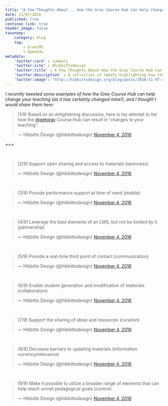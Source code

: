 ```yaml
---
title: "A Few Thoughts About... How the Grav Course Hub Can Help Change Your Teaching"
date: 11/07/2016
published: true
continue_link: true
header_image: false
taxonomy:
    category: blog
    tag:
        - GravCMS
        - OpenEdu
metadata:
    'twitter:card' : summary
    'twitter:site' : @hibbittsdesign
    'twitter:title' : A Few Thoughts About How the Grav Course Hub Can Help Change Your Teaching
    'twitter:description' : A collection of tweets highlighting how the Grav Course Hub can create changes in your teaching.
    'twitter:image': 'http://hibbittsdesign.org/blog/posts/2016-11-07-a-few-thoughts-about-how-the-grav-course-hub-can-help-change-your-teaching/bg-header.jpg'
---
```


_I recently tweeted some examples of how the Grav Course Hub can help change your teaching (as it has certainly changed mine!), and I thought I would share them here:_

<blockquote class="twitter-tweet" data-lang="en"><p lang="en" dir="ltr">(1/9) Based on an enlightening discussion, here is my attempt to list how the <a href="https://twitter.com/getgrav">@getgrav</a> Course Hub can result in &#39;changes to your teaching&#39;:</p>&mdash; Hibbitts Design (@hibbittsdesign) <a href="https://twitter.com/hibbittsdesign/status/794584332752953344">November 4, 2016</a></blockquote>
<script async src="//platform.twitter.com/widgets.js" charset="utf-8"></script>

===

<br>
<blockquote class="twitter-tweet" data-conversation="none" data-lang="en"><p lang="en" dir="ltr">(2/9) Support open sharing and access to materials (openness)</p>&mdash; Hibbitts Design (@hibbittsdesign) <a href="https://twitter.com/hibbittsdesign/status/794584382006693888">November 4, 2016</a></blockquote>
<script async src="//platform.twitter.com/widgets.js" charset="utf-8"></script>
<br>
<blockquote class="twitter-tweet" data-conversation="none" data-lang="en"><p lang="en" dir="ltr">(3/9) Provide performance support at time of need (mobile)</p>&mdash; Hibbitts Design (@hibbittsdesign) <a href="https://twitter.com/hibbittsdesign/status/794584419159797760">November 4, 2016</a></blockquote>
<script async src="//platform.twitter.com/widgets.js" charset="utf-8"></script>
<br>
<blockquote class="twitter-tweet" data-conversation="none" data-lang="en"><p lang="en" dir="ltr">(4/9) Leverage the best elements of an LMS, but not be limited by it (partnership)</p>&mdash; Hibbitts Design (@hibbittsdesign) <a href="https://twitter.com/hibbittsdesign/status/794584466609999872">November 4, 2016</a></blockquote>
<script async src="//platform.twitter.com/widgets.js" charset="utf-8"></script>
<br>
<blockquote class="twitter-tweet" data-conversation="none" data-lang="en"><p lang="en" dir="ltr">(5/9) Provide a real-time third point of contact (communication)</p>&mdash; Hibbitts Design (@hibbittsdesign) <a href="https://twitter.com/hibbittsdesign/status/794584506481020928">November 4, 2016</a></blockquote>
<script async src="//platform.twitter.com/widgets.js" charset="utf-8"></script>
<br>
<blockquote class="twitter-tweet" data-conversation="none" data-lang="en"><p lang="en" dir="ltr">(6/9) Enable student generation and modification of materials (collaboration)</p>&mdash; Hibbitts Design (@hibbittsdesign) <a href="https://twitter.com/hibbittsdesign/status/794584547862069248">November 4, 2016</a></blockquote>
<script async src="//platform.twitter.com/widgets.js" charset="utf-8"></script>
<br>
<blockquote class="twitter-tweet" data-conversation="none" data-lang="en"><p lang="en" dir="ltr">(7/9) Support the sharing of ideas and resources (curation)</p>&mdash; Hibbitts Design (@hibbittsdesign) <a href="https://twitter.com/hibbittsdesign/status/794584590337773569">November 4, 2016</a></blockquote>
<script async src="//platform.twitter.com/widgets.js" charset="utf-8"></script>
<br>
<blockquote class="twitter-tweet" data-conversation="none" data-lang="en"><p lang="en" dir="ltr">(8/9) Decrease barriers to updating materials (information currency/relevance)</p>&mdash; Hibbitts Design (@hibbittsdesign) <a href="https://twitter.com/hibbittsdesign/status/794584626631086081">November 4, 2016</a></blockquote>
<script async src="//platform.twitter.com/widgets.js" charset="utf-8"></script>
<br>
<blockquote class="twitter-tweet" data-conversation="none" data-lang="en"><p lang="en" dir="ltr">(9/9) Make it possible to utilize a broader range of elements that can help reach unmet pedagogical goals (control)</p>&mdash; Hibbitts Design (@hibbittsdesign) <a href="https://twitter.com/hibbittsdesign/status/794584681924595712">November 4, 2016</a></blockquote>
<script async src="//platform.twitter.com/widgets.js" charset="utf-8"></script>
<br>
